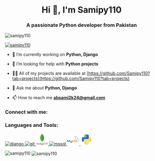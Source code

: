 <h1 align="center">Hi 👋, I'm Samipy110</h1>
<h3 align="center">A passionate Python developer from Pakistan</h3>

<p align="left"> <img src="https://komarev.com/ghpvc/?username=samipy110&label=Profile%20views&color=0e75b6&style=flat" alt="samipy110" /> </p>

<p align="left"> <a href="https://github.com/ryo-ma/github-profile-trophy"><img src="https://github-profile-trophy.vercel.app/?username=samipy110" alt="samipy110" /></a> </p>

- 🔭 I’m currently working on **Python, Django**

- 🤝 I’m looking for help with **Python projects**

- 👨‍💻 All of my projects are available at [https://github.com/Samipy110?tab=projects](https://github.com/Samipy110?tab=projects)

- 💬 Ask me about **Python, Django**

- 📫 How to reach me **absami2k24@gmail.com**

<h3 align="left">Connect with me:</h3>
<p align="left">
</p>

<h3 align="left">Languages and Tools:</h3>
<p align="left"> <a href="https://www.djangoproject.com/" target="_blank" rel="noreferrer"> <img src="https://cdn.worldvectorlogo.com/logos/django.svg" alt="django" width="40" height="40"/> </a> <a href="https://git-scm.com/" target="_blank" rel="noreferrer"> <img src="https://www.vectorlogo.zone/logos/git-scm/git-scm-icon.svg" alt="git" width="40" height="40"/> </a> <a href="https://www.mongodb.com/" target="_blank" rel="noreferrer"> <img src="https://raw.githubusercontent.com/devicons/devicon/master/icons/mongodb/mongodb-original-wordmark.svg" alt="mongodb" width="40" height="40"/> </a> <a href="https://www.microsoft.com/en-us/sql-server" target="_blank" rel="noreferrer"> <img src="https://www.svgrepo.com/show/303229/microsoft-sql-server-logo.svg" alt="mssql" width="40" height="40"/> </a> <a href="https://www.mysql.com/" target="_blank" rel="noreferrer"> <img src="https://raw.githubusercontent.com/devicons/devicon/master/icons/mysql/mysql-original-wordmark.svg" alt="mysql" width="40" height="40"/> </a> <a href="https://www.python.org" target="_blank" rel="noreferrer"> <img src="https://raw.githubusercontent.com/devicons/devicon/master/icons/python/python-original.svg" alt="python" width="40" height="40"/> </a> </p>

<p><img align="left" src="https://github-readme-stats.vercel.app/api/top-langs?username=samipy110&show_icons=true&locale=en&layout=compact" alt="samipy110" /></p>

<p>&nbsp;<img align="center" src="https://github-readme-stats.vercel.app/api?username=samipy110&show_icons=true&locale=en" alt="samipy110" /></p>
